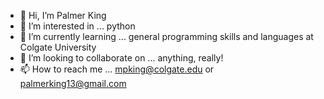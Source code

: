 - 👋 Hi, I’m Palmer King
- 👀 I’m interested in ... python
- 🌱 I’m currently learning ... general programming skills and languages at Colgate University 
- 💞️ I’m looking to collaborate on ... anything, really! 
- 📫 How to reach me ... mpking@colgate.edu or palmerking13@gmail.com
